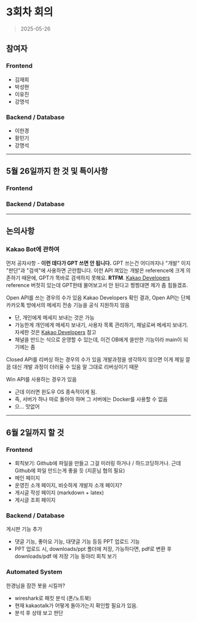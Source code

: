 # 3회차 회의  
> 2025-05-26  

## 참여자  

### Frontend
- 김재희    
- 박성현  
- 이유진  
- 강명석  

### Backend / Database  
- 이한경  
- 황민기  
- 강명석  

---  

## 5월 26일까지 한 것 및 특이사항  

### Frontend  

### Backend / Database  

---  

## 논의사항  

### Kakao Bot에 관하여
먼저 공자사항 - **이런 데다가 GPT 쓰면 안 됩니다.** GPT 쓰는건 어디까지나 "개발" 이지 "판단"과 "검색"에 사용하면 곤란합니다. 이런 API 껴있는 개발은 reference에 크게 의존하기 때문에, GPT가 똑바로 검색하지 못해요. **RTFM**.
[Kakao Developers](https://developers.kakao.com/) reference 버젓히 있는데 GPT한테 물어보고서 안 된다고 찡찡대면 제가 좀 힘들겠죠.

Open API를 쓰는 경우의 수가 있음
Kakao Developers 확인 결과, Open API는 단체 카카오톡 방에서의 메세지 전송 기능을 공식 지원하지 않음
- 단, 개인에게 메세지 보내는 것은 가능
- 가능한게 개인에게 메세지 보내기, 사용자 목록 관리하기, 채널로써 메세지 보내기. 자세한 것은 [Kakao Developers](https://developers.kakao.com/tool/rest-api/reference) 참고
- 채널을 만드는 식으로 운영할 수 있는데, 이건 OB에게 쓸만한 기능이라 main이 되기에는 좀

Closed API를 리버싱 하는 경우의 수가 있음
개발과정을 생각하지 않으면 이게 제일 깔끔
대신 개발 과정이 더러울 수 있음
말 그대로 리버싱이기 때문

Win API를 사용하는 경우가 있음
- 근데 이러면 윈도우 OS 종속적이게 됨.
- 즉, 서버가 하나 따로 돌아야 하며 그 서버에는 Docker를 사용할 수 없음
- 으... 맛없어

---  

## 6월 2일까지 할 것  

### Frontend  
- 회칙보기: Github에 파일을 만들고 그걸 미러링 하거나 / 하드코딩하거나. 근데 Github에 파일 만드는게 좋을 듯 (지훈님 협의 필요)
- 메인 페이지
- 운영진 소개 페이지, 비슷하게 개발자 소개 페이지?
- 게시글 작성 페이지 (markdown + latex)
- 게시글 조회 페이지

### Backend / Database  
게시판 기능 추가
- 댓글 기능, 좋아요 기능, 대댓글 기능 등등
PPT 업로드 기능
- PPT 업로드 시, downloads/ppt 폴더에 저장, 가능하다면, pdf로 변환 후 downloads/pdf 에 저장 기능
동아리 회칙 보기

### Automated System
한경님을 잠깐 봇을 시킬까?
- wireshark로 패킷 분석 (폰/노트북)
- 현재 kakaotalk가 어떻게 돌아가는지 확인할 필요가 있음.
- 분석 후 상태 보고 판단